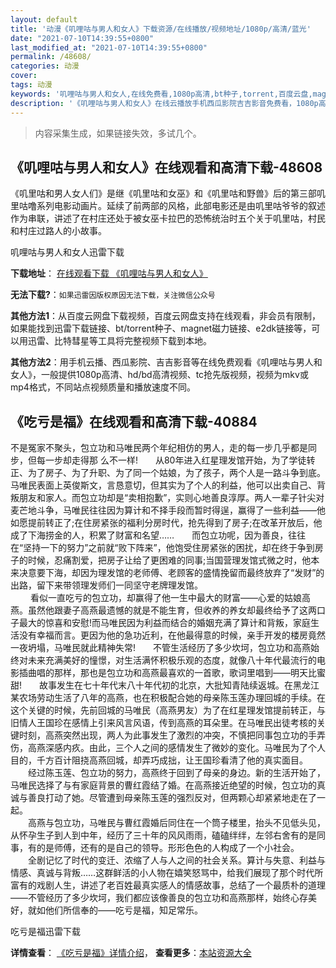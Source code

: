```yaml
---
layout: default
title: '动漫《叽哩咕与男人和女人》下载资源/在线播放/视频地址/1080p/高清/蓝光'
date: "2021-07-10T14:39:55+0800"
last_modified_at: "2021-07-10T14:39:55+0800"
permalink: /48608/
categories: 动漫
cover:
tags: 动漫
keywords: '叽哩咕与男人和女人,在线免费看,1080p高清,bt种子,torrent,百度云盘,magnet,磁力链,迅雷下载资源'
description: '《叽哩咕与男人和女人》在线云播放手机西瓜影院吉吉影音免费看，1080p高清bd/hd未删减完整版和tc抢先枪版，mkv/mp4格式，附带bt/torrent种子、magnet/磁力链、百度云盘、网盘资源迅雷下载链接'
---
```


>内容采集生成，如果链接失效，多试几个。


## 《叽哩咕与男人和女人》在线观看和高清下载-48608

《叽里咕和男人女人们》是继《叽里咕和女巫》和《叽里咕和野兽》后的第三部叽里咕噜系列电影动画片。延续了前两部的风格，此部电影还是由叽里咕爷爷的叙述作为串联，讲述了在村庄还处于被女巫卡拉巴的恐怖统治时五个关于叽里咕，村民和村庄过路人的小故事。</p>


叽哩咕与男人和女人迅雷下载

**下载地址**： [在线观看下载 《叽哩咕与男人和女人》](https://www.993dy.com//vod-detail-id-5019.html) 


**无法下载?**：`如果迅雷因版权原因无法下载，关注微信公众号 `

**其他方法1**：从百度云网盘下载视频，百度云网盘支持在线观看，非会员有限制，如果能找到迅雷下载链接、bt/torrent种子、magnet磁力链接、e2dk链接等，可以用迅雷、比特彗星等工具将完整视频下载到本地。

**其他方法2**：用手机云播、西瓜影院、吉吉影音等在线免费观看《叽哩咕与男人和女人》，一般提供1080p高清、hd/bd高清视频、tc抢先版视频，视频为mkv或mp4格式，不同站点视频质量和播放速度不同。


## 《吃亏是福》在线观看和高清下载-40884

不是冤家不聚头，包立功和马唯民两个年纪相仿的男人，走的每一步几乎都是同步，但每一步却走得那 么不一样!　　从80年进入红星理发馆开始，为了学徒转正、为了房子、为了升职、为了同一个姑娘，为了孩子，两个人是一路斗争到底。马唯民表面上英俊斯文，言恳意切，但其实为了个人的利益，他可以出卖自己、背叛朋友和家人。而包立功却是“卖相抱歉”，实则心地善良淳厚。两人一辈子针尖对麦芒地斗争，马唯民往往因为算计和不择手段而暂时得逞，赢得了一些利益&mdash;—他如愿提前转正了;在住房紧张的福利分房时代，抢先得到了房子;在改革开放后，他成了下海捞金的人，积累了财富和名望&hellip;…　　而包立功呢，因为善良，往往在&ldquo;坚持一下的努力”之前就&ldquo;败下阵来”，他饱受住房紧张的困扰，却在终于争到房子的时候，忍痛割爱，把房子让给了更困难的同事;当国营理发馆式微之时，他本来决意要下海，却因为理发馆的老师傅、老顾客的盛情挽留而最终放弃了“发财”的出路，留下来带领理发师们一同坚守老牌理发馆。<br />　　 看似一直吃亏的包立功，却赢得了他一生中最大的财富——心爱的姑娘高燕。虽然他跟妻子高燕最遗憾的就是不能生育，但收养的养女却最终给予了这两口子最大的惊喜和安慰!而马唯民因为利益而结合的婚姻充满了算计和背叛，家庭生活没有幸福而言。更因为他的急功近利，在他最得意的时候，亲手开发的楼房竟然一夜坍塌，马唯民就此精神失常!　　不管生活经历了多少坎坷，包立功和高燕始终对未来充满美好的憧憬，对生活满怀积极乐观的态度，就像八十年代最流行的电影插曲唱的那样，那也是包立功和高燕最喜欢的一首歌，歌词里唱到——明天比蜜甜!　　故事发生在七十年代末八十年代初的北京，大批知青陆续返城。在黑龙江某农场劳动生活了八年的高燕，也在积极配合她的母亲陈玉莲办理回城的手续。在这个关键的时候，先前回城的马唯民（高燕男友）为了在红星理发馆提前转正，与旧情人王国珍在感情上引来风言风语，传到高燕的耳朵里。在马唯民出徒考核的关键时刻，高燕突然出现，两人为此事发生了激烈的冲突，不慎把同事包立功的手弄伤，高燕深感内疚。由此，三个人之间的感情发生了微妙的变化。马唯民为了个人目的，千方百计阻挠高燕回城，却弄巧成拙，让王国珍看清了他的真实面目。<br />　　经过陈玉莲、包立功的努力，高燕终于回到了母亲的身边。新的生活开始了，马唯民选择了与有家庭背景的曹红霞结了婚。在高燕接近绝望的时候，包立功的真诚与善良打动了她。尽管遭到母亲陈玉莲的强烈反对，但两颗心却紧紧地走在了一起。<br />　　高燕与包立功，马唯民与曹红霞婚后同住在一个筒子楼里，抬头不见低头见，从怀孕生子到人到中年，经历了三十年的风风雨雨，磕磕绊绊，左邻右舍有的是同事，有的是师傅，还有的是自己的领导。形形色色的人构成了一个小社会。<br />　　全剧记忆了时代的变迁、浓缩了人与人之间的社会关系。算计与失意、利益与情感、真诚与背叛……这群鲜活的小人物在嬉笑怒骂中，给我们展现了那个时代所富有的戏剧人生，讲述了老百姓最真实感人的情感故事，总结了一个最质朴的道理&mdash;—不管经历了多少坎坷，我们都应该像善良的包立功和高燕那样，始终心存美好，就如他们所信奉的&mdash;—吃亏是福，知足常乐。


吃亏是福迅雷下载

**详情查看**： [《吃亏是福》详情介绍](/movie/40884/)， **查看更多**：[本站资源大全](/movie/t/all/)

